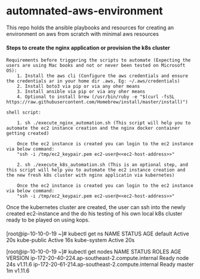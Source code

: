# automnated-aws-environment
This repo holds the ansible playbooks and resources for creating an environment on aws from scratch with minimal aws resources

#### Steps to create the nginx application or provision the k8s cluster ####
    Requirements before triggering the scripts to automate (Expecting the users are using Mac books and not or never been tested on Microsoft OS):
        1. Install the aws cli (Configure the aws credentials and ensure the credentials ar in your home dir .aws, Eg: ~/.aws/credentials)
        2. Install boto3 via pip or via any oher means
        3. Install ansible via pip or via any oher means
        4. Optional to install brew (/usr/bin/ruby -e "$(curl -fsSL https://raw.githubusercontent.com/Homebrew/install/master/install)")

    shell script:

        1. sh ./execute_nginx_automation.sh (This script will help you to automate the ec2 instance creation and the nginx docker container getting created)

        Once the ec2 instance is created you can login to the ec2 instance via below command:
        "ssh -i /tmp/ec2_keypair.pem ec2-user@<<ec2-host-address>>"

        2. sh ./execute_k8s_automation.sh (This is an optional step, and this script will help you to automate the ec2 instance creation and the new fresh k8s cluster with nginx applicatin via kubernetes)

        Once the ec2 instance is created you can login to the ec2 instance via below command:
        "ssh -i /tmp/ec2_keypair.pem ec2-user@<<ec2-host-address>>"

Once the kubernetes cluster are created, the user can ssh into the newly created ec2-instance and the do his testing of his own local k8s cluster ready to be played on using kops.

####
[root@ip-10-10-0-19 ~]# kubectl get ns
NAME          STATUS   AGE
default       Active   20s
kube-public   Active   16s
kube-system   Active   20s

[root@ip-10-10-0-19 ~]# kubectl get nodes
NAME                                               STATUS   ROLES    AGE   VERSION
ip-172-20-40-224.ap-southeast-2.compute.internal   Ready    node     24s   v1.11.6
ip-172-20-61-214.ap-southeast-2.compute.internal   Ready    master   1m    v1.11.6

